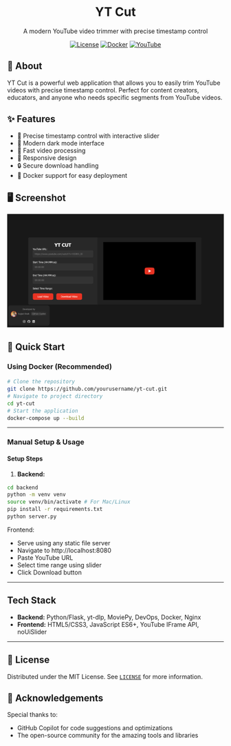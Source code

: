 <div align="center">
  <h1>YT Cut</h1>
  <p>A modern YouTube video trimmer with precise timestamp control</p>

  [![License](https://img.shields.io/badge/license-MIT-blue.svg)](LICENSE)
  [![Docker](https://img.shields.io/badge/docker-ready-brightgreen.svg)](docker-compose.yml)
  [![YouTube](https://img.shields.io/badge/YouTube-API-red.svg)](https://developers.google.com/youtube/v3)
</div>

## 🎥 About

YT Cut is a powerful web application that allows you to easily trim YouTube videos with precise timestamp control. Perfect for content creators, educators, and anyone who needs specific segments from YouTube videos.

## ✨ Features

- 🎯 Precise timestamp control with interactive slider
- 🎨 Modern dark mode interface
- 🚀 Fast video processing
- 📱 Responsive design
- 🔒 Secure download handling
- 🐳 Docker support for easy deployment

## 🖥 Screenshot

<div align="center">
  <img src="assets/ytcut.png" alt="YT Cut Demo" width="600"/>
</div>

## 🚀 Quick Start

### Using Docker (Recommended)
```bash
# Clone the repository
git clone https://github.com/yourusername/yt-cut.git
# Navigate to project directory
cd yt-cut
# Start the application
docker-compose up --build
```

---

### Manual Setup & Usage
#### Setup Steps
1. **Backend:**
```bash
cd backend
python -m venv venv
source venv/bin/activate # For Mac/Linux
pip install -r requirements.txt
python server.py
```
Frontend:
- Serve using any static file server
- Navigate to http://localhost:8080
- Paste YouTube URL
- Select time range using slider
- Click Download button

---

## Tech Stack
- **Backend:** Python/Flask, yt-dlp, MoviePy, DevOps, Docker, Nginx  
- **Frontend:** HTML5/CSS3, JavaScript ES6+, YouTube IFrame API, noUiSlider  

---

## 📜 License

Distributed under the MIT License. See [`LICENSE`](./LICENSE) for more information.

## 🙏 Acknowledgements

Special thanks to:
- GitHub Copilot for code suggestions and optimizations
- The open-source community for the amazing tools and libraries
